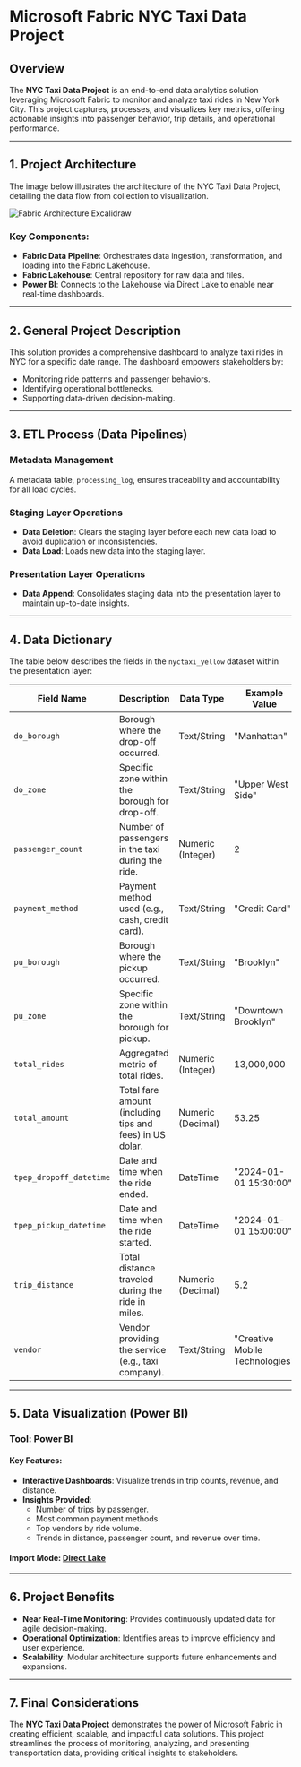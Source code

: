 # Microsoft Fabric NYC Taxi Data Project

## Overview

The **NYC Taxi Data Project** is an end-to-end data analytics solution leveraging Microsoft Fabric to monitor and analyze taxi rides in New York City. This project captures, processes, and visualizes key metrics, offering actionable insights into passenger behavior, trip details, and operational performance.

---

## 1. Project Architecture

The image below illustrates the architecture of the NYC Taxi Data Project, detailing the data flow from collection to visualization.

![Fabric Architecture Excalidraw](https://github.com/user-attachments/assets/43ade0d2-52cc-4fc3-a295-41e41d2d622a)

### Key Components:

- **Fabric Data Pipeline**: Orchestrates data ingestion, transformation, and loading into the Fabric Lakehouse.
- **Fabric Lakehouse**: Central repository for raw data and files.
- **Power BI**: Connects to the Lakehouse via Direct Lake to enable near real-time dashboards.

---

## 2. General Project Description

This solution provides a comprehensive dashboard to analyze taxi rides in NYC for a specific date range. The dashboard empowers stakeholders by:

- Monitoring ride patterns and passenger behaviors.
- Identifying operational bottlenecks.
- Supporting data-driven decision-making.

---

## 3. ETL Process (Data Pipelines)

### **Metadata Management**
A metadata table, `processing_log`, ensures traceability and accountability for all load cycles.

### **Staging Layer Operations**
- **Data Deletion**: Clears the staging layer before each new data load to avoid duplication or inconsistencies.
- **Data Load**: Loads new data into the staging layer.

### **Presentation Layer Operations**
- **Data Append**: Consolidates staging data into the presentation layer to maintain up-to-date insights.

---

## 4. Data Dictionary

The table below describes the fields in the `nyctaxi_yellow` dataset within the presentation layer:

| **Field Name**          | **Description**                                                     | **Data Type**         | **Example Value**                |
|-------------------------|---------------------------------------------------------------------|-----------------------|----------------------------------|
| `do_borough`            | Borough where the drop-off occurred.                                | Text/String           | "Manhattan"                      |
| `do_zone`               | Specific zone within the borough for drop-off.                      | Text/String           | "Upper West Side"                |
| `passenger_count`       | Number of passengers in the taxi during the ride.                   | Numeric (Integer)     | 2                                |
| `payment_method`        | Payment method used (e.g., cash, credit card).                      | Text/String           | "Credit Card"                    |
| `pu_borough`            | Borough where the pickup occurred.                                  | Text/String           | "Brooklyn"                       |
| `pu_zone`               | Specific zone within the borough for pickup.                        | Text/String           | "Downtown Brooklyn"              |
| `total_rides`           | Aggregated metric of total rides.                                   | Numeric (Integer)     | 13,000,000                       |
| `total_amount`          | Total fare amount (including tips and fees) in US dolar.            | Numeric (Decimal)     | 53.25                            |
| `tpep_dropoff_datetime` | Date and time when the ride ended.                                  | DateTime              | "2024-01-01 15:30:00"            |
| `tpep_pickup_datetime`  | Date and time when the ride started.                                | DateTime              | "2024-01-01 15:00:00"            |
| `trip_distance`         | Total distance traveled during the ride in miles.                   | Numeric (Decimal)     | 5.2                              |
| `vendor`                | Vendor providing the service (e.g., taxi company).                  | Text/String           | "Creative Mobile Technologies"   |

---

## 5. Data Visualization (Power BI)

### Tool: **Power BI**

#### **Key Features:**
- **Interactive Dashboards**: Visualize trends in trip counts, revenue, and distance.
- **Insights Provided**:
  - Number of trips by passenger.
  - Most common payment methods.
  - Top vendors by ride volume.
  - Trends in distance, passenger count, and revenue over time.

#### **Import Mode**: [Direct Lake](https://learn.microsoft.com/en-us/fabric/get-started/direct-lake-overview)

---

## 6. Project Benefits

- **Near Real-Time Monitoring**: Provides continuously updated data for agile decision-making.
- **Operational Optimization**: Identifies areas to improve efficiency and user experience.
- **Scalability**: Modular architecture supports future enhancements and expansions.

---

## 7. Final Considerations

The **NYC Taxi Data Project** demonstrates the power of Microsoft Fabric in creating efficient, scalable, and impactful data solutions. This project streamlines the process of monitoring, analyzing, and presenting transportation data, providing critical insights to stakeholders.
